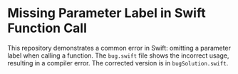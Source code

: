 # Missing Parameter Label in Swift Function Call

This repository demonstrates a common error in Swift: omitting a parameter label when calling a function.  The `bug.swift` file shows the incorrect usage, resulting in a compiler error.  The corrected version is in `bugSolution.swift`.